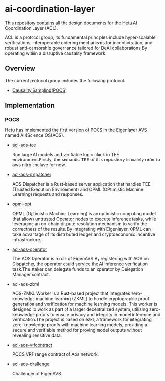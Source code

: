 # ai-coordination-layer
This repository contains all the design documents for the Hetu AI Coordination Layer (ACL).  

ACL is a protocol group, its fundamental principles include hyper-scalable verifications, interoperable ordering mechanisms for incentivization, and robust anti-censorship governance tailored for DeAI collaborations By operating within a disruptive causality framework.

## Overview
The current protocol group includes the following protocol.
- [Causality Sampling(POCS)](https://github.com/hetu-project/ai-coordination-layer/blob/421c7ca8d628eaa21c3ad8b85d3014502f17d262/POCC/CausalitySampling.md)

## Implementation
### POCS
Hetu has implemented the first version of POCS in the Eigenlayer AVS named AI4Science OS(AOS).
- [acl-aos-tee](https://github.com/hetu-project/acl-aos-tee)

  Run large AI models and verifiable logic clock in TEE environment.Firstly, the semantic TEE of this repository is mainly refer to aws nitro enclave for now.
  
- [acl-aos-dispatcher](https://github.com/hetu-project/acl-aos-dispatcher)

  AOS Dispatcher is a Rust-based server application that handles TEE (Trusted Execution Environment) and OPML (OPtimistic Machine Learning) requests and responses.

- [opml-opt](https://github.com/hetu-project/opml-opt)

  OPML (Optimistic Machine Learning) is an optimistic computing model that allows untrusted Operator nodes to execute inference tasks, while leveraging an on-chain dispute resolution mechanism to verify the correctness of the results. By integrating with Eigenlayer, OPML can take advantage of its distributed ledger and cryptoeconomic incentive infrastructure.

- [acl-aos-operator](https://github.com/hetu-project/acl-aos-operator)

  The AOS Operator is a role of EigenAVS.By registering with AOS on Dispatcher, the operator could service the AI inference verification task.The staker can delegate funds to an operator by Delegation Manager contract.

- [acl-aos-zkml](https://github.com/hetu-project/acl-aos-zmkl)

  AOS-ZMKL Worker is a Rust-based project that integrates zero-knowledge machine learning (ZKML) to handle cryptographic proof generation and verification for machine learning models. This worker is designed to work as part of a larger decentralized system, utilizing zero-knowledge proofs to ensure privacy and integrity in model inference and verification.The project is based on ezkl, a framework for integrating zero-knowledge proofs with machine learning models, providing a secure and verifiable method for proving model outputs without revealing sensitive data.

- [acl-aos-vrfcontract](https://github.com/hetu-project/acl-aos-vrfcontract)

  POCS VRF range contract of Aos network.

- [acl-aos-challenge](https://github.com/hetu-project/acl-aos-challenge)

  Challenger of EigenAVS.
